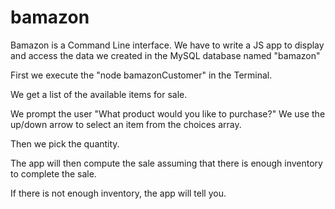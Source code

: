 # bamazon

Bamazon is a Command Line interface. 
We have to write a JS app to display and access the data we created in the MySQL database named "bamazon"

First we execute the "node bamazonCustomer" in the Terminal.

We get a list of the available items for sale. 


We prompt the user "What product would you like to purchase?"
We use the up/down arrow to select an item from the choices array.

Then we pick the quantity.

The app will then compute the sale assuming that there is enough inventory to complete the sale. 


If there is not enough inventory, the app will tell you. 
